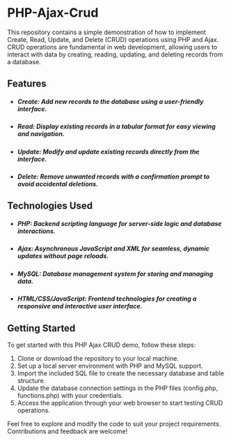 # PHP-Ajax-Crud
 This repository contains a simple demonstration of how to implement Create, Read, Update, and Delete (CRUD) operations using PHP and Ajax. CRUD operations are fundamental in web development, allowing users to interact with data by creating, reading, updating, and deleting records from a database.

 ## Features

* ##### Create: Add new records to the database using a user-friendly interface.
* ##### Read: Display existing records in a tabular format for easy viewing and navigation.
* ##### Update: Modify and update existing records directly from the interface.
* ##### Delete: Remove unwanted records with a confirmation prompt to avoid accidental deletions.

## Technologies Used

* ##### PHP: Backend scripting language for server-side logic and database interactions.
* ##### Ajax: Asynchronous JavaScript and XML for seamless, dynamic updates without page reloads.
* ##### MySQL: Database management system for storing and managing data.
* ##### HTML/CSS/JavaScript: Frontend technologies for creating a responsive and interactive user interface.

## Getting Started
To get started with this PHP Ajax CRUD demo, follow these steps:

1. Clone or download the repository to your local machine.
2. Set up a local server environment with PHP and MySQL support.
3. Import the included SQL file to create the necessary database and table structure.
4. Update the database connection settings in the PHP files (config.php, functions.php) with your credentials.
5. Access the application through your web browser to start testing CRUD operations.

Feel free to explore and modify the code to suit your project requirements. Contributions and feedback are welcome!
  

